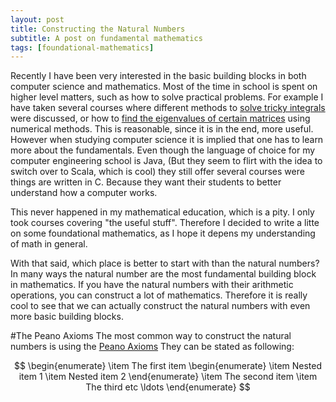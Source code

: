 ```yaml
---
layout: post
title: Constructing the Natural Numbers
subtitle: A post on fundamental mathematics
tags: [foundational-mathematics]
---
```


Recently I have been very interested in the basic building blocks in both computer science and mathematics. Most of the time in school is spent on higher level matters, such as how to solve practical problems. For example I have taken several courses where different methods to [solve tricky integrals](https://en.wikipedia.org/wiki/Simpson%27s_rule) were discussed, or how to [find the eigenvalues of certain matrices](https://en.wikipedia.org/wiki/QR_algorithm) using numerical methods. This is reasonable, since it is in the end, more useful. However when studying computer science it is implied that one has to learn more about the fundamentals. Even though the language of choice for my computer engineering school is Java, (But they seem to flirt with the idea to switch over to Scala, which is cool) they still offer several courses were things are written in C. Because they want their students to better understand how a computer works.

This never happened in my mathematical education, which is a pity. I only took courses covering "the useful stuff". Therefore I decided to write a litte on some foundational mathematics, as I hope it depens my understanding of math in general.

With that said, which place is better to start with than the natural numbers? In many ways the natural number are the most fundamental building block in mathematics. If you have the natural numbers with their arithmetic operations, you can construct a lot of mathematics. Therefore it is really cool to see that we can actually construct the natural numbers with even more basic building blocks.

#The Peano Axioms
The most common way to construct the natural numbers is using the [Peano Axioms](http://mathworld.wolfram.com/PeanosAxioms.html) They can be stated as following:

$$
\begin{enumerate}
\item The first item
\begin{enumerate}
\item Nested item 1
\item Nested item 2
\end{enumerate}
\item The second item
\item The third etc \ldots
\end{enumerate}
$$
